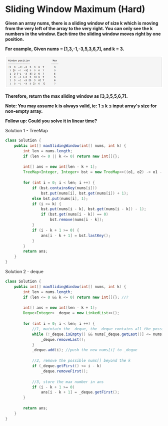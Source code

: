 # Sliding Window Maximum (Hard)

**Given an array nums, there is a sliding window of size k which is moving from the very left of the array to the very right. You can only see the k numbers in the window. Each time the sliding window moves right by one position.**

**For example,
Given nums = [1,3,-1,-3,5,3,6,7], and k = 3.**

![Alt Text](https://raw.githubusercontent.com/zaa9205/images/master/239.Sliding%20Window%20Maximum.png)

**Therefore, return the max sliding window as [3,3,5,5,6,7].**

**Note: 
You may assume k is always valid, ie: 1 ≤ k ≤ input array's size for non-empty array.**

**Follow up:
Could you solve it in linear time?**

Solution 1 - TreeMap
```java
class Solution {
    public int[] maxSlidingWindow(int[] nums, int k) {
        int len = nums.length;
        if (len <= 0 || k <= 0) return new int[]{};
        
        int[] ans = new int[len - k + 1];
        TreeMap<Integer, Integer> bst = new TreeMap<>((o1, o2) -> o1 - o2);
        
        for (int i = 0; i < len; i ++) {
            if (bst.containsKey(nums[i]))
                bst.put(nums[i], bst.get(nums[i]) + 1);
            else bst.put(nums[i], 1);
            if (i >= k) {
                bst.put(nums[i - k], bst.get(nums[i - k]) - 1);
                if (bst.get(nums[i - k]) == 0) 
                    bst.remove(nums[i - k]);
            }          
            if (i - k + 1 >= 0) {
                ans[i - k + 1] = bst.lastKey();
            }
        }
        return ans;
    }
}
```
Solution 2 - deque
```java
class Solution {
    public int[] maxSlidingWindow(int[] nums, int k) {
        int len = nums.length;
        if (len <= 0 && k <= 0) return new int[]{}; //?
        
        int[] ans = new int[len - k + 1];
        Deque<Integer> _deque = new LinkedList<>();
        
        for (int i = 0; i < len; i ++) {
            //1, maintain the _deque, the _deque contains all the possible max number in nums[i - k, i]
            while (!_deque.isEmpty() && nums[_deque.getLast()] <= nums[i]) {
                _deque.removeLast();
            }
            _deque.add(i); //push the new nums[i] to _deque
            
            //2, remove the possible nums[] beyond the k
            if (_deque.getFirst() <= i - k)
                _deque.removeFirst();
            
            //3, store the max number in ans 
            if (i - k + 1 >= 0)
                ans[i - k + 1] = _deque.getFirst();
        }
        
        return ans;
    }
}
```
